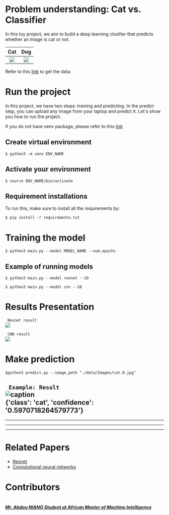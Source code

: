 <!-- # Cat vs. dog classifier
In this  project,we are going to build a classifier that classifies wheter an image is cat or dog 

cat             | Dog  
:---------------|-------
![](figures/cat.1.jpg)|![](figures/dog.0.jpg) -->


# Problem understanding: Cat vs. Classifier #
In this toy project, we aim to build a deep learning clssifier that predicts whether an image is cat or not. </br>

<!-- <img src="images/cat.0.jpg" align="center">
<img src="images/dog.0.jpg" align="right"> -->


  Cat            |  Dog
:--------------:|:--------:
![](data/images/cat.0.jpg)  |  ![](data/images/dog.0.jpg)



<!-- <br> -->
Refer to this [link](https://www.kaggle.com/competitions/dogs-vs-cats/data) to get the data.

# Run the project #
In this project, we have two steps: training and predicting. In the predict step, you can upload any image from your laptop and predict it. Let's show you how to run the project.

If you do not have venv package, please refer to this [link](https://linuxize.com/post/how-to-create-python-virtual-environments-on-ubuntu-18-04/)
</br>

## Create virtual environment ##

```
$ python3 -m venv ENV_NAME
```
## Activate your environment ##

```
$ source ENV_NAME/bin/activate
```

## Requirement installations ##
To run this, make sure to install all the requirements by:

```
$ pip install -r requirements.txt 
```
# Training the model #

```
$ python3 main.py --model MODEL_NAME --num_epochs
```
## Example of running models ##

```
$ python3 main.py --model resnet --10
```

```
$ python3 main.py --model cnn --10
```

# Results Presentation

``` Resnet result```  </br>
![](data/images/train_res.png) 

``` CNN result```  </br>
![](data/images/train_cnn.png) 

# Make prediction #

```
$python3 predict.py --image_path "./data/Images/cat.0.jpg"
```

``` Example: Result```  </br>
![caption](/data/images/cat.0.jpg) </br>
{'class': 'cat', 'confidence': '0.5970718264579773'}
---
___

---
___

# Related Papers #

* <a href= 'https://arxiv.org/pdf/1512.03385.pdf'> Resnet </a>
* <a href= 'https://cs.nju.edu.cn/wujx/paper/CNN.pdf'> Convolutional neural networks</a>


# Contributors #
<div style="display:flex;align-items:center">

<div style="display:flex;align-items:center">
    <div>
        <h5> <a href='..'> Mr. Abdou NIANG Student at African Master of Machine Intelligence </a> </h5> 
        <!-- <img src="data/images/cat.0.jpg" height= 7% width= 7%> -->
    </div>
   <!-- <div>
    <h5> <a href='.'> Mr. B </a> </h5> <img src="data/images/cat.0.jpg" height= 7% width= 7%>
    </div>
    <div>
    <h5> <a href='.'> Mm. K </a> </h5> <img src="data/images/cat.0.jpg" height= 7% width= 7%>
    </div> -->
</div>
